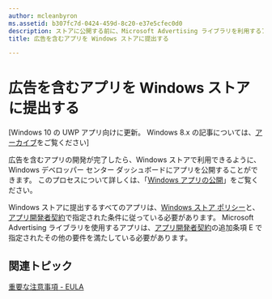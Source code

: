 ```yaml
---
author: mcleanbyron
ms.assetid: b307fc7d-0424-459d-8c20-e37e5cfec0d0
description: ストアに公開する前に、Microsoft Advertising ライブラリを利用するアプリで満たす必要がある要件について説明します。
title: 広告を含むアプリを Windows ストアに提出する

---
```


# 広告を含むアプリを Windows ストアに提出する


\[Windows 10 の UWP アプリ向けに更新。 Windows 8.x の記事については、[アーカイブ](http://go.microsoft.com/fwlink/p/?linkid=619132)をご覧ください\]

広告を含むアプリの開発が完了したら、Windows ストアで利用できるように、Windows デベロッパー センター ダッシュボードにアプリを公開することができます。 このプロセスについて詳しくは、「[Windows アプリの公開](https://developer.microsoft.com/en-us/windows/publish)」をご覧ください。

Windows ストアに提出するすべてのアプリは、[Windows ストア ポリシー](https://msdn.microsoft.com/library/windows/apps/dn764944.aspx)と、[アプリ開発者契約](https://msdn.microsoft.com/library/windows/apps/hh694058.aspx)で指定された条件に従っている必要があります。 Microsoft Advertising ライブラリを使用するアプリは、[アプリ開発者契約](https://msdn.microsoft.com/library/windows/apps/hh694058.aspx)の追加条項 E で指定されたその他の要件を満たしている必要があります。

## 関連トピック


[重要な注意事項 - EULA](important-notice-eula.md)

 

 


<!--HONumber=May16_HO2-->


